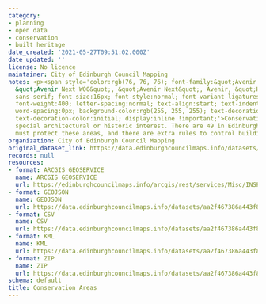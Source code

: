 ```yaml
---
category:
- planning
- open data
- conservation
- built heritage
date_created: '2021-05-27T09:51:02.000Z'
date_updated: ''
license: No licence
maintainer: City of Edinburgh Council Mapping
notes: <p><span style='color:rgb(76, 76, 76); font-family:&quot;Avenir Next W01&quot;,
  &quot;Avenir Next W00&quot;, &quot;Avenir Next&quot;, Avenir, &quot;Helvetica Neue&quot;,
  sans-serif; font-size:16px; font-style:normal; font-variant-ligatures:normal; font-variant-caps:normal;
  font-weight:400; letter-spacing:normal; text-align:start; text-indent:0px; text-transform:none;
  word-spacing:0px; background-color:rgb(255, 255, 255); text-decoration-style:initial;
  text-decoration-color:initial; display:inline !important;'>Conservation areas have
  special architectural or historic interest. There are 49 in Edinburgh. The Council
  must protect these areas, and there are extra rules to control building work.</span></p>
organization: City of Edinburgh Council Mapping
original_dataset_link: https://data.edinburghcouncilmaps.info/datasets/aa2f467386a443f884230f56579ea627_17
records: null
resources:
- format: ARCGIS GEOSERVICE
  name: ARCGIS GEOSERVICE
  url: https://edinburghcouncilmaps.info/arcgis/rest/services/Misc/INSPIRE/MapServer/17
- format: GEOJSON
  name: GEOJSON
  url: https://data.edinburghcouncilmaps.info/datasets/aa2f467386a443f884230f56579ea627_17.geojson?outSR=%7B%22latestWkid%22%3A27700%2C%22wkid%22%3A27700%7D
- format: CSV
  name: CSV
  url: https://data.edinburghcouncilmaps.info/datasets/aa2f467386a443f884230f56579ea627_17.csv?outSR=%7B%22latestWkid%22%3A27700%2C%22wkid%22%3A27700%7D
- format: KML
  name: KML
  url: https://data.edinburghcouncilmaps.info/datasets/aa2f467386a443f884230f56579ea627_17.kml?outSR=%7B%22latestWkid%22%3A27700%2C%22wkid%22%3A27700%7D
- format: ZIP
  name: ZIP
  url: https://data.edinburghcouncilmaps.info/datasets/aa2f467386a443f884230f56579ea627_17.zip?outSR=%7B%22latestWkid%22%3A27700%2C%22wkid%22%3A27700%7D
schema: default
title: Conservation Areas
---
```

